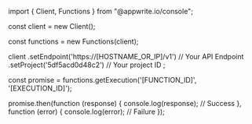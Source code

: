 import { Client, Functions } from "@appwrite.io/console";

const client = new Client();

const functions = new Functions(client);

client
    .setEndpoint('https://[HOSTNAME_OR_IP]/v1') // Your API Endpoint
    .setProject('5df5acd0d48c2') // Your project ID
;

const promise = functions.getExecution('[FUNCTION_ID]', '[EXECUTION_ID]');

promise.then(function (response) {
    console.log(response); // Success
}, function (error) {
    console.log(error); // Failure
});
